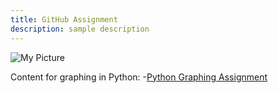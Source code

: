 ```yaml
---
title: GitHub Assignment
description: sample description
---
```

![My Picture]()

Content for graphing in Python:
-[Python Graphing Assignment](/timeseries/index.md)
